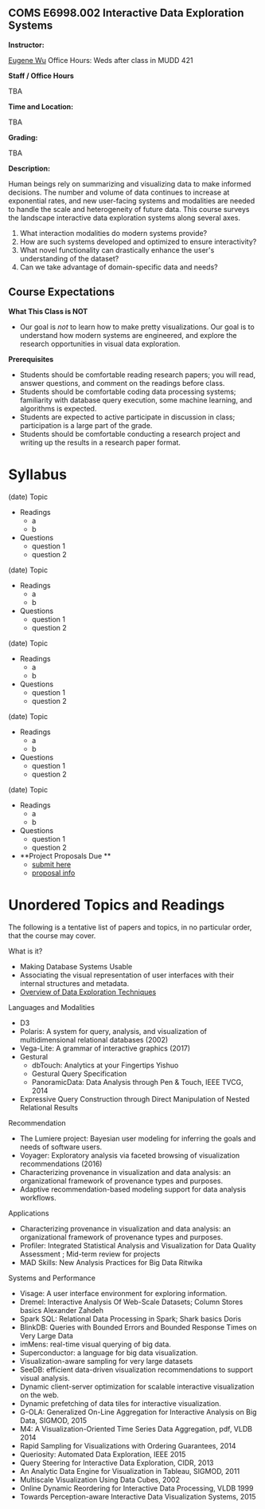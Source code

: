 
## COMS E6998.002  Interactive Data Exploration Systems


<div>
  <!--<div class="row">
    <div class="col-md-2"><b>Units:</b></div>
    <div class="col-md-8"><p>3</p></div>
  </div>-->
  
  <div class="row">
    <div class="col-md-2"><a id="staff" name="staff"></a><b>Instructor:</b></div>
    <div class="col-md-8">
      <p><a href="http://www.eugenewu.net/">Eugene Wu</a>  Office Hours: Weds after class in MUDD 421</p>
    </div>
  </div>
  <div class="row">
    <div class="col-md-2"><b>Staff / Office Hours</b> </div>
    <div class="col-md-8">
      <p>TBA</p>
    </div>
  </div>
  <div class="row">
    <div class="col-md-2"><b>Time and Location:</b></div>
    <div class="col-md-8"><p>TBA</p></div>
  </div>
  <div class="row">
    <div class="col-md-2"><b>Grading:</b></div>
    <div class="col-md-8">
    <p>TBA</p>
    </div>
  </div>
  <div class="row">
    <div class="col-md-2"><b>Description:</b></div>
    <div class="col-md-10">
      <p>
        Human beings rely on summarizing and visualizing data to make informed decisions.  The number and volume of data continues to increase at exponential rates, and new user-facing systems and modalities are needed to handle the scale and heterogeneity of future data.
        This course surveys the landscape interactive data exploration systems along several axes. 
      </p>
      <ol>
        <li> What interaction modalities do modern systems provide? 
        <li> How are such systems developed and optimized to ensure interactivity? 
        <li> What novel functionality can drastically enhance the user's understanding of the dataset? 
        <li> Can we take advantage of domain-specific data and needs?
      </ul>
    </div>
  </div>

</div>

## Course Expectations

**What This Class is NOT**  

* Our goal is *not* to learn how to make pretty visualizations.  Our goal is to understand how modern systems are engineered, and explore the research opportunities in visual data exploration.

**Prerequisites**

* Students should be comfortable reading research papers; you will read, answer questions, and comment on the readings before class.
* Students should be comfortable coding data processing systems;  familiarity with database query execution, some machine learning, and algorithms is expected.    
* Students are expected to active participate in discussion in class; participation is a large part of the grade.
* Students should be comfortable conducting a research project and writing up the results in a research paper format.

# Syllabus

(date) Topic

* Readings
  * a
  * b
* Questions
  * question 1
  * question 2

(date) Topic

* Readings
  * a
  * b
* Questions
  * question 1
  * question 2

(date) Topic

* Readings
  * a
  * b
* Questions
  * question 1
  * question 2

(date) Topic

* Readings
  * a
  * b
* Questions
  * question 1
  * question 2

(date) Topic

* Readings
  * a
  * b
* Questions
  * question 1
  * question 2
* **Project Proposals Due **  
  * [submit here](./)
  * [proposal info](./proposals.html)


# Unordered Topics and Readings

The following is a tentative list of papers and topics, in no particular order, that the course may cover.

What is it?

* Making Database Systems Usable  
* Associating the visual representation of user interfaces with their internal structures and metadata.
* [Overview of Data Exploration Techniques](http://stratos.seas.harvard.edu/files/stratos/files/exploration-tutorial.pdf)

Languages and Modalities

* D3
* Polaris: A system for query, analysis, and visualization of multidimensional relational databases (2002)
* Vega-Lite: A grammar of interactive graphics (2017)
* Gestural
  * dbTouch: Analytics at your Fingertips Yishuo  
  * Gestural Query Specification
  * PanoramicData: Data Analysis through Pen & Touch, IEEE TVCG, 2014
* Expressive Query Construction through Direct Manipulation of Nested Relational Results

Recommendation

* The Lumiere project: Bayesian user modeling for inferring the goals and needs of software users.
* Voyager: Exploratory analysis via faceted browsing of visualization recommendations (2016)
* Characterizing provenance in visualization and data analysis: an organizational framework of provenance types and purposes.
* Adaptive recommendation-based modeling support for data analysis workflows.

Applications

* Characterizing provenance in visualization and data analysis: an organizational framework of provenance types and purposes.
* Profiler: Integrated Statistical Analysis and Visualization for Data Quality Assessment ; Mid-term review for projects  
* MAD Skills: New Analysis Practices for Big Data Ritwika 

Systems and Performance

* Visage: A user interface environment for exploring information.
* Dremel: Interactive Analysis Of Web-Scale Datasets; Column Stores basics  Alexander Zahdeh  
* Spark SQL: Relational Data Processing in Spark; Shark basics  Doris 
* BlinkDB: Queries with Bounded Errors and Bounded Response Times on Very Large Data
* imMens: real-time visual querying of big data.
* Superconductor: a language for big data visualization.
* Visualization-aware sampling for very large datasets
* SeeDB: efficient data-driven visualization recommendations to support visual analysis.
* Dynamic client-server optimization for scalable interactive visualization on the web.
* Dynamic prefetching of data tiles for interactive visualization.
* G-OLA: Generalized On-Line Aggregation for Interactive Analysis on Big Data, SIGMOD, 2015
* M4: A Visualization-Oriented Time Series Data Aggregation, pdf, VLDB 2014
* Rapid Sampling for Visualizations with Ordering Guarantees, 2014
* Queriosity: Automated Data Exploration, IEEE 2015
* Query Steering for Interactive Data Exploration, CIDR, 2013
* An Analytic Data Engine for Visualization in Tableau, SIGMOD, 2011
* Multiscale Visualization Using Data Cubes, 2002
* Online Dynamic Reordering for Interactive Data Processing, VLDB 1999
* Towards Perception-aware Interactive Data Visualization Systems, 2015




